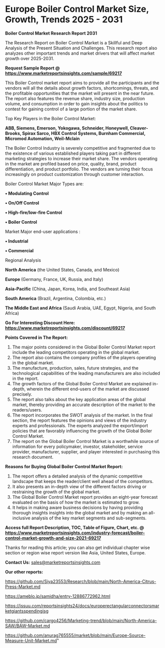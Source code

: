 # Europe Boiler Control Market Size, Growth, Trends 2025 - 2031

<strong>Boiler Control Market Research Report 2031</strong>

The Research Report on Boiler Control Market is a Skillful and Deep Analysis of the Present Situation and Challenges. This research report also analyzes other important trends and market drivers that will affect market growth over 2025-2031.

<strong>Request Sample Report @ <a href=https://www.marketreportsinsights.com/sample/69217>https://www.marketreportsinsights.com/sample/69217</a></strong>

This Boiler Control market report aims to provide all the participants and the vendors will all the details about growth factors, shortcomings, threats, and the profitable opportunities that the market will present in the near future. The report also features the revenue share, industry size, production volume, and consumption in order to gain insights about the politics to contest for gaining control of a large portion of the market share.

Top Key Players in the Boiler Control Market:

<strong>ABB, Siemens, Emerson, Yokogawa, Schneider, Honeywell, Cleaver-Brooks, Spirax Sarco, HBX Control Systems, Burnham Commercial, Micromod Automation, Weil-Mclain</strong>

The Boiler Control Industry is severely competitive and fragmented due to the existence of various established players taking part in different marketing strategies to increase their market share. The vendors operating in the market are profiled based on price, quality, brand, product differentiation, and product portfolio. The vendors are turning their focus increasingly on product customization through customer interaction.

Boiler Control Market Major Types are:

<strong>• Modulating Control

• On/Off Control

• High-fire/low-fire Control

• Boiler Control</strong>

Market Major end-user applications :

<strong>• Industrial

• Commercial</strong>

Regional Analysis

</u><strong><b>North America</b></strong> (the United States, Canada, and Mexico)

<strong><b>Europe </b></strong>(Germany, France, UK, Russia, and Italy)

<strong><b>Asia-Pacific</b></strong> (China, Japan, Korea, India, and Southeast Asia)

<strong><b>South America</b></strong> (Brazil, Argentina, Colombia, etc.)

<strong><b>The Middle East and Africa</b></strong> (Saudi Arabia, UAE, Egypt, Nigeria, and South Africa)

<strong>Go For Interesting Discount Here: <a href=https://www.marketreportsinsights.com/discount/69217>https://www.marketreportsinsights.com/discount/69217</a></strong>

<strong>Points Covered in The Report:</strong>
<ol>
  <li>The major points considered in the Global Boiler Control Market report include the leading competitors operating in the global market.</li>
  <li>The report also contains the company profiles of the players operating in the global market.</li>
  <li>The manufacture, production, sales, future strategies, and the technological capabilities of the leading manufacturers are also included in the report.</li>
  <li>The growth factors of the Global Boiler Control Market are explained in-depth, wherein the different end-users of the market are discussed precisely.</li>
  <li>The report also talks about the key application areas of the global market, thereby providing an accurate description of the market to the readers/users.</li>
  <li>The report incorporates the SWOT analysis of the market. In the final section, the report features the opinions and views of the industry experts and professionals. The experts analyzed the export/import policies that are favorably influencing the growth of the Global Boiler Control Market.</li>
  <li>The report on the Global Boiler Control Market is a worthwhile source of information for every policymaker, investor, stakeholder, service provider, manufacturer, supplier, and player interested in purchasing this research document.</li>
</ol>
<strong>Reasons for Buying Global Boiler Control Market Report:</strong>

<ol>
  <li>The report offers a detailed analysis of the dynamic competitive landscape that keeps the reader/client well ahead of the competitors.</li>
  <li>It also presents an in-depth view of the different factors driving or restraining the growth of the global market.</li>
  <li>The Global Boiler Control Market report provides an eight-year forecast evaluated on the basis of how the market is estimated to grow.</li>
  <li>It helps in making aware business decisions by having providing thorough insights insights into the global market and by making an all-inclusive analysis of the key market segments and sub-segments.</li>
</ol>
<strong>Access full Report Description, TOC, Table of Figure, Chart, etc. @ <a href=https://www.marketreportsinsights.com/industry-forecast/boiler-control-market-growth-and-size-2021-69217>https://www.marketreportsinsights.com/industry-forecast/boiler-control-market-growth-and-size-2021-69217</a></strong>


Thanks for reading this article; you can also get individual chapter wise section or region wise report version like Asia, United States, Europe.

<strong>Contact Us:</strong>
sales@marketreportsinsights.com

<strong>Our other reports:</strong>

<a href=https://github.com/Siya23553/Research/blob/main/North-America-Citrus-Press-Market.md>https://github.com/Siya23553/Research/blob/main/North-America-Citrus-Press-Market.md</a>

<a href=https://ameblo.jp/samidha/entry-12886772962.html>https://ameblo.jp/samidha/entry-12886772962.html</a>

<a href=https://issuu.com/reportsinsights24/docs/europerectangularconnectorsmarketgiantsspendingisg>https://issuu.com/reportsinsights24/docs/europerectangularconnectorsmarketgiantsspendingisg</a>

<a href=https://github.com/cargo4256/Marketing-trend/blob/main/North-America-SAW/BAW-Market.md>https://github.com/cargo4256/Marketing-trend/blob/main/North-America-SAW/BAW-Market.md</a>

<a href=https://github.com/anurag765555/market/blob/main/Europe-Source-Measure-Unit-Market.md>https://github.com/anurag765555/market/blob/main/Europe-Source-Measure-Unit-Market.md</a>"
